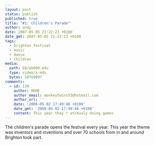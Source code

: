 ```yaml
---
layout: post
status: publish
published: true
title: "#1: Children's Parade"
author: andy
date: 2007-05-05 21:22:23 +0100
date_gmt: 2007-05-05 21:22:23 +0100
tags:
  - brighton festival
  - music
  - dance
  - children
media:
  path: EB/eb000.m4v
  type: video/x-m4v
  bytes: 18769097
comments:
  - id: 139
    author: MEME
    author_email: monkeytwins53@hotmail.com
    author_url: ''
    date: '2008-05-02 17:49:46 +0100'
    date_gmt: '2008-05-02 17:49:46 +0100'
    content: This year they r atchualy doing games
---
```

The children's parade opens the festival every year. This year the theme was inventors and inventions and over 70 schools from in and around Brighton took part.
